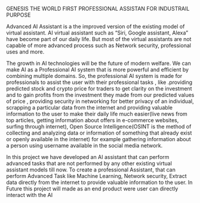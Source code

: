 GENESIS THE WORLD FIRST PROFESSIONAL ASSISTAN FOR INDUSTRAIL PURPOSE

Advanced AI Assistant is a the improved version of the existing model of 
virtual assistant. AI virtual assistant such as “Siri, Google assistant, Alexa” 
have become part of our daily life. But most of the virtual assistants are not 
capable of more advanced process such as Network security, professional uses
and more.

The growth in AI technologies will be the future of modern welfare. We can 
make AI as a Professional AI system that is more powerful and efficient by 
combining multiple domains. So, the professional AI system is made for
professionals to assist the user with their professional tasks , like .providing 
predicted stock and crypto price for traders to get clarity on the investment and
to gain profits from the investment they made from our predicted values of price 
, providing security in networking for better privacy of an individual, scrapping
a particular data from the internet and providing valuable information to the 
user to make their daily life much easier(live news from top articles, getting 
information about offers in e-commerce websites, surfing through internet),
Open Source Intelligence(OSINT is the method of collecting and analyzing 
data or information of something that already exist or openly available in the 
internet) for example gathering information about a person using username
available in the social media network.

In this project we have developed an AI assistant that can perform advanced 
tasks that are not performed by any other existing virtual assistant models till 
now. To create a professional Assistant, that can perform Advanced Task like
Machine Learning, Network security, Extract data directly from the internet to
provide valuable information to the user. In Future this project will made as an 
end product were user can directly interact with the AI
